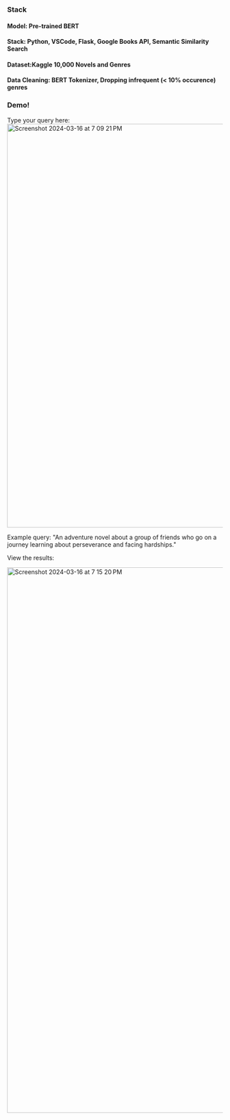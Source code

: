 <h3>Stack</h3>
<h4>Model: Pre-trained BERT</h4> 
<h4>Stack: Python, VSCode, Flask, Google Books API, Semantic Similarity Search</h4> 
<h4>Dataset:Kaggle 10,000 Novels and Genres</h4> 
<h4>Data Cleaning: BERT Tokenizer, Dropping infrequent (< 10% occurence) genres</h4> 


<h3>Demo!</h3>
Type your query here:

<img width="943" alt="Screenshot 2024-03-16 at 7 09 21 PM" src="https://github.com/rishikasrinivas/BookSearch/assets/118067369/385e33eb-cb96-40d7-bb07-22cb5d688dfb">


Example query: "An adventure novel about a group of friends who go on a journey learning about perseverance and facing hardships."

View the results:

<img width="1274" alt="Screenshot 2024-03-16 at 7 15 20 PM" src="https://github.com/rishikasrinivas/BookSearch/assets/118067369/111d9e9d-9551-427d-98e8-0734ee493f92">
